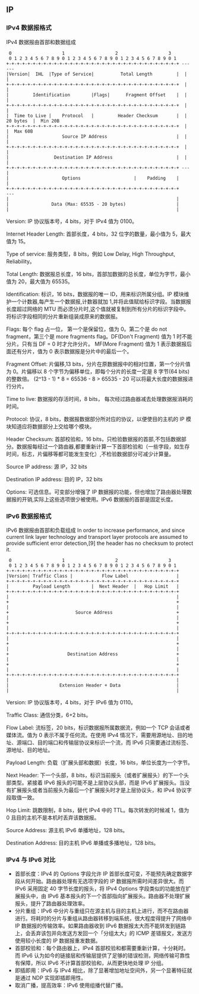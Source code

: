 ## IP
### IPv4 数据报格式
IPv4 数据报由首部和数据组成

```
 0                   1                   2                   3
 0 1 2 3 4 5 6 7 8 9 0 1 2 3 4 5 6 7 8 9 0 1 2 3 4 5 6 7 8 9 0 1
+-+-+-+-+-+-+-+-+-+-+-+-+-+-+-+-+-+-+-+-+-+-+-+-+-+-+-+-+-+-+-+-+ ---          ---
|Version|  IHL  |Type of Service|          Total Length         |  |            |
+-+-+-+-+-+-+-+-+-+-+-+-+-+-+-+-+-+-+-+-+-+-+-+-+-+-+-+-+-+-+-+-+  |            |
|         Identification        |Flags|      Fragment Offset    |  |            |
+-+-+-+-+-+-+-+-+-+-+-+-+-+-+-+-+-+-+-+-+-+-+-+-+-+-+-+-+-+-+-+-+  |            |
|  Time to Live |    Protocol   |         Header Checksum       |  |  20 bytes  |  Min 20B
+-+-+-+-+-+-+-+-+-+-+-+-+-+-+-+-+-+-+-+-+-+-+-+-+-+-+-+-+-+-+-+-+  |            |  Max 60B
|                    Source IP Address                          |  |            |
+-+-+-+-+-+-+-+-+-+-+-+-+-+-+-+-+-+-+-+-+-+-+-+-+-+-+-+-+-+-+-+-+  |            |
|                 Destination IP Address                        |  |            |
+-+-+-+-+-+-+-+-+-+-+-+-+-+-+-+-+-+-+-+-+-+-+-+-+-+-+-+-+-+-+-+-+ ---           |
|                    Options                    |    Padding    |               |
+-+-+-+-+-+-+-+-+-+-+-+-+-+-+-+-+-+-+-+-+-+-+-+-+-+-+-+-+-+-+-+-+              ---
|                                                               |
|                Data (Max: 65535 - 20 bytes)                   |
|                                                               |
```

Version: IP 协议版本号，4 bits，对于 IPv4 值为 0100。

Internet Header Length: 首部长度，4 bits，32 位字的数量，最小值为 5，最大值为 15。

Type of service: 服务类型，8 bits，例如 Low Delay, High Throughput, Reliability。

Total Length: 数据报总长度，16 bits，首部加数据的总长度，单位为字节，最小值为 20，最大值为 65535。

Identification: 标识，16 bits，数据报的唯一 ID，用来标识所属分组。IP 模块维护一个计数器,每产生一个数据报,计数器就加 1,并将此值赋给标识字段。当数据报长度超过网络的 MTU 而必须分片时,这个值就被复制到所有分片的标识字段中。将标识字段相同的分片重新组装成原来的数据报。

Flags: 每个 flag 占一位， 第一个是保留位，值为 0。第二个是 do not fragment，第三个是 more fragments flag。DF(Don't Fragment) 值为 1 时不能分片。只有当 DF = 0 时才允许分片。 MF(More Fragment) 值为 1 表示数据报后面还有分片，值为 0 表示数据报是分片中的最后一个。

Fragment Offset: 片偏移,13 bits，分片在原数据报中的相对位置，第一个分片值为 0。片偏移以 8 个字节为偏移单位，即每个分片的长度一定是 8 字节(64 bits) 的整数倍。 (2^13 - 1) * 8 = 65536 - 8 > 65535 - 20 可以将最大长度的数据报进行分片。

Time to live: 数据报的存活时间，8 bits， 每次经过路由器减去处理数据报消耗的时间。

Protocol: 协议，8 bits，数据报数据部分所对应的协议，以便使目的主机的 IP 模块知道应将数据部分上交给哪个模块。

Header Checksum: 首部校验和，16 bits，只检验数据报的首部,不包括数据部分。数据报每经过一个路由器,都要重新计算一下首部检验和（一些字段，如生存时间，标志，片偏移等都可能发生变化）,不检验数据部分可减少计算量。

Source IP address: 源 IP，32 bits

Destination IP address: 目的 IP，32 bits

Options: 可选信息。可变部分增强了 IP 数据报的功能，但也增加了路由器处理数据报的开销,实际上这些选项很少被使用。IPv6 数据报的首部是固定长度。


### IPv6 数据报格式

IPv6 数据报由首部和负载组成
In order to increase performance, and since current link layer technology and transport layer protocols are assumed to provide sufficient error detection,[9] the header has no checksum to protect it.

```
 0                   1                   2                   3
 0 1 2 3 4 5 6 7 8 9 0 1 2 3 4 5 6 7 8 9 0 1 2 3 4 5 6 7 8 9 0 1
+-+-+-+-+-+-+-+-+-+-+-+-+-+-+-+-+-+-+-+-+-+-+-+-+-+-+-+-+-+-+-+-+
|Version| Traffic Class |           Flow Label                  |
+-+-+-+-+-+-+-+-+-+-+-+-+-+-+-+-+-+-+-+-+-+-+-+-+-+-+-+-+-+-+-+-+
|         Payload Length        |  Next Header  |   Hop Limit   |
+-+-+-+-+-+-+-+-+-+-+-+-+-+-+-+-+-+-+-+-+-+-+-+-+-+-+-+-+-+-+-+-+
|                                                               |
+                                                               +
|                                                               |
+                         Source Address                        +
|                                                               |
+                                                               +
|                                                               |
+-+-+-+-+-+-+-+-+-+-+-+-+-+-+-+-+-+-+-+-+-+-+-+-+-+-+-+-+-+-+-+-+
|                                                               |
+                                                               +
|                                                               |
+                      Destination Address                      +
|                                                               |
+                                                               +
|                                                               |
+-+-+-+-+-+-+-+-+-+-+-+-+-+-+-+-+-+-+-+-+-+-+-+-+-+-+-+-+-+-+-+-+
|                                                               |
|                   Extension Header + Data                     |
|                                                               |
```

Version: IP 协议版本号，4 bits，对于 IPv6 值为 0110。

Traffic Class: 通信分类，6+2 bits。

Flow Label: 流标签，20 bits，标识数据报所属数据流，例如一个 TCP 会话或者媒体流。值为 0 表示不属于任何流。在使用 IPv4 情况下，需要用源地址、目的地址、源端口、目的端口和传输层协议来标识一个流，而 IPv6 只需要通过流标签、源地址、目的地址。

Payload Length: 负载（扩展头部和数据）长度，16 bits，单位长度为一个字节。

Next Header: 下一个头部，8 bits，标识当前报头（或者扩展报头）的下一个头部类型。紧接着 IPv6 报头的可能不是上层协议头部，而是 IPv6 扩展报头。当没有扩展报头或者当前报头为最后一个扩展报头时才是上层协议头，和 IPv4 协议字段取值一致。

Hop Limit: 跳数限制，8 bits，替代 IPv4 中的 TTL。每次转发的时候减 1，值为 0 且目的主机不是本机时丢弃该数据报。

Source Address: 源主机 IPv6 单播地址，128 bits。

Destination Address: 目的主机 IPv6 单播或多播地址，128 bits。


### IPv4 与 IPv6 对比
- 首部长度：IPv4 的 Options 字段允许 IP 首部长度可变，不能预先确定数据字段从何开始。路由器处理有无选项字段的 IP 数据报所需时间差异很大。而 IPv6 采用固定 40 字节长度的报头，将 IPv4 Options 字段类似的功能放在扩展报头中，由 IPv6 基本报头的下一个首部指向扩展报头。路由器不处理扩展报头，提升了路由器处理效率。
- 分片重组：IPv6 中分片与重组只在源主机与目的主机上进行，而不在路由器进行。将耗时的分片与重组从路由器转移到端系统，很大程度得提升了网络中 IP 数据报的传输效率。如果路由器收到 IPv6 数据报太大而不能转发到链路上，会丢弃该包并向发送方发回一个「分组太大」的 ICMP 差错报文，发送方使用较小长度的 IP 数据报重发数据。
- 首部校验和：每个路由器上，IPv4 首部校验和都需要重新计算，十分耗时。而 IPv6 认为如今的链接层和传输层提供了足够的错误检测，网络传输可靠性有保障，所以 IPv6 不计算首部校验和，从而更快地处理 IP 分组。
- 即插即用：IPv6 与 IPv4 相比，除了显著增加地址空间外，另一个显著特征就是通过 NDP 实现即插即用性。
- 取消广播，提高效率：IPv6 使用组播代替广播。
